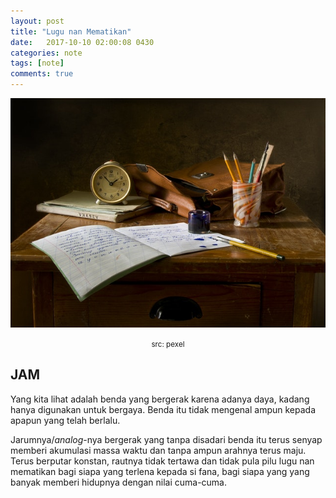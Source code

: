 ```yaml
---
layout: post
title: "Lugu nan Mematikan"
date:   2017-10-10 02:00:08 0430
categories: note
tags: [note]
comments: true
---
```


![waktu](/assets/img/clck/pxl-jam.jpeg)<center><small class="caption">src: pexel</small></center>

## JAM

Yang kita lihat adalah benda yang bergerak karena adanya daya, kadang hanya  digunakan untuk bergaya. Benda itu tidak mengenal ampun kepada apapun yang telah berlalu.

Jarumnya/*analog*-nya bergerak yang tanpa disadari benda itu terus senyap memberi akumulasi massa waktu dan tanpa ampun arahnya terus maju. Terus berputar konstan, rautnya tidak tertawa dan tidak pula pilu lugu nan mematikan bagi siapa yang terlena kepada si fana, bagi siapa yang yang banyak memberi hidupnya dengan nilai cuma-cuma.